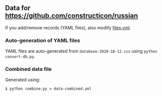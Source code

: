 

## Data for https://github.com/constructicon/russian

If you add/remove records (YAML files), also modify [files.yml](files.yml).


### Auto-generation of YAML files

YAML files are auto-generated from `database-2020-10-12.csv` using `python
convert-db.py`.


### Combined data file

Generated using:
```
$ python combine.py > data-combined.yml
```
